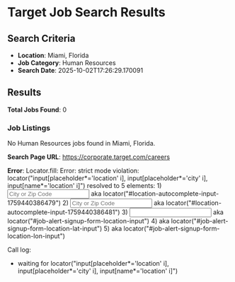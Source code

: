 # Target Job Search Results

## Search Criteria
- **Location**: Miami, Florida
- **Job Category**: Human Resources
- **Search Date**: 2025-10-02T17:26:29.170091

## Results

**Total Jobs Found**: 0

### Job Listings

No Human Resources jobs found in Miami, Florida.


**Search Page URL**: https://corporate.target.com/careers

**Error**: Locator.fill: Error: strict mode violation: locator("input[placeholder*='location' i], input[placeholder*='city' i], input[name*='location' i]") resolved to 5 elements:
    1) <input type="text" role="combobox" autocomplete="off" aria-expanded="false" aria-haspopup="listbox" aria-label="City or Zip Code" placeholder="City or Zip Code" id="location-autocomplete-input-1759440386479" aria-controls="location-autocomplete-flyout-location-1759440386479" class="form-input-field form-input-field-with-button-x1 location-autocomplete--loc"/> aka locator("#location-autocomplete-input-1759440386479")
    2) <input type="text" role="combobox" autocomplete="off" aria-expanded="false" aria-haspopup="listbox" aria-label="City or Zip Code" placeholder="City or Zip Code" id="location-autocomplete-input-1759440386481" aria-controls="location-autocomplete-flyout-location-1759440386481" class="form-input-field form-input-field-with-button-x1 location-autocomplete--loc"/> aka locator("#location-autocomplete-input-1759440386481")
    3) <input type="text" placeholder="" role="combobox" autocomplete="off" aria-expanded="false" aria-haspopup="listbox" aria-label="City or Zip Code" id="job-alert-signup-form-location-input" name="job-alert-signup-form-location-input" class="form-input-field form-input-field-with-button-x1 location-autocomplete--loc" aria-controls="location-autocomplete-flyout-job-alert-signup-form-location-container"/> aka locator("#job-alert-signup-form-location-input")
    4) <input type="hidden" value="40.4442" class="location-autocomplete--lat" id="job-alert-signup-form-location-lat-input" name="job-alert-signup-form-location-lat-input"/> aka locator("#job-alert-signup-form-location-lat-input")
    5) <input type="hidden" value="-79.9557" class="location-autocomplete--lon" id="job-alert-signup-form-location-lon-input" name="job-alert-signup-form-location-lo-input"/> aka locator("#job-alert-signup-form-location-lon-input")

Call log:
  - waiting for locator("input[placeholder*='location' i], input[placeholder*='city' i], input[name*='location' i]")
